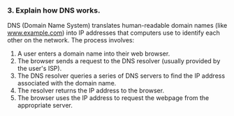 ### 3. Explain how DNS works.
DNS (Domain Name System) translates human-readable domain names (like www.example.com) into IP addresses that computers use to identify each other on the network. The process involves:
1. A user enters a domain name into their web browser.
2. The browser sends a request to the DNS resolver (usually provided by the user's ISP).
3. The DNS resolver queries a series of DNS servers to find the IP address associated with the domain name.
4. The resolver returns the IP address to the browser.
5. The browser uses the IP address to request the webpage from the appropriate server.